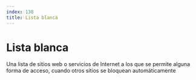 ```yaml
---
index: 130
title: Lista blanca
---
```

# Lista blanca

Una lista de sitios web o servicios de Internet a los que se permite alguna forma de acceso, cuando otros sitios se bloquean automáticamente